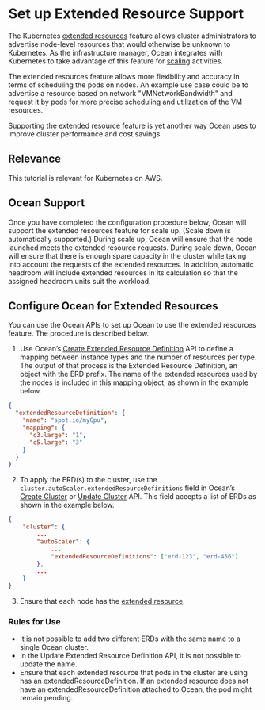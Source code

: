 # Set up Extended Resource Support

The Kubernetes [extended resources](https://kubernetes.io/docs/tasks/administer-cluster/extended-resource-node/) feature allows cluster administrators to advertise node-level resources that would otherwise be unknown to Kubernetes. As the infrastructure manager, Ocean integrates with Kubernetes to take advantage of this feature for [scaling](ocean/features/scaling-kubernetes) activities.

The extended resources feature allows more flexibility and accuracy in terms of scheduling the pods on nodes. An example use case could be to advertise a resource based on network "VMNetworkBandwidth" and request it by pods for more precise scheduling and utilization of the VM resources.

Supporting the extended resource feature is yet another way Ocean uses to improve cluster performance and cost savings.

## Relevance

This tutorial is relevant for Kubernetes on AWS.

## Ocean Support

Once you have completed the configuration procedure below, Ocean will support the extended resources feature for scale up. (Scale down is automatically supported.) During scale up, Ocean will ensure that the node launched meets the extended resource requests. During scale down, Ocean will ensure that there is enough spare capacity in the cluster while taking into account the requests of the extended resources. In addition, automatic headroom will include extended resources in its calculation so that the assigned headroom units suit the workload.

## Configure Ocean for Extended Resources

You can use the Ocean APIs to set up Ocean to use the extended resources feature. The procedure is described below.

1. Use Ocean’s [Create Extended Resource Definition](https://docs.spot.io/api/#operation/oceanK8sExtendedResourceDefinitionCreate) API to define a mapping between instance types and the number of resources per type. The output of that process is the Extended Resource Definition, an object with the ERD prefix. The name of the extended resources used by the nodes is included in this mapping object, as shown in the example below.

```json
{
  "extendedResourceDefinition": {
    "name": "spot.io/myGpu",
    "mapping": {
      "c3.large": "1",
      "c5.large": "3"
    }
  }
}
```

2. To apply the ERD(s) to the cluster, use the `cluster.autoScaler.extendedResourceDefinitions` field in Ocean’s [Create Cluster](https://docs.spot.io/api/#operation/OceanAWSClusterCreate) or [Update Cluster](https://docs.spot.io/api/#operation/OceanAWSClusterUpdate) API. This field accepts a list of ERDs as shown in the example below.

```json
{
    "cluster": {
        ...
        "autoScaler": {
            ...
            "extendedResourceDefinitions": ["erd-123", "erd-456"]
        },
        ...
    }
}
```

3. Ensure that each node has the [extended resource](https://kubernetes.io/docs/tasks/administer-cluster/extended-resource-node/#advertise-a-new-extended-resource-on-one-of-your-nodes).

### Rules for Use

- It is not possible to add two different ERDs with the same name to a single Ocean cluster.
- In the Update Extended Resource Definition API, it is not possible to update the name.
- Ensure that each extended resource that pods in the cluster are using has an extendedResourceDefinition. If an extended resource does not have an extendedResourceDefinition attached to Ocean, the pod might remain pending.
